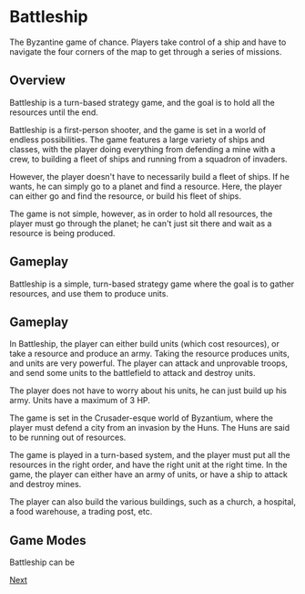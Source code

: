 # Battleship

The Byzantine game of chance. Players take control of a ship and have to navigate the four corners of the map to get through a series of missions.

## Overview

Battleship is a turn-based strategy game, and the goal is to hold all the resources until the end.

Battleship is a first-person shooter, and the game is set in a world of endless possibilities. The game features a large variety of ships and classes, with the player doing everything from defending a mine with a crew, to building a fleet of ships and running from a squadron of invaders.

However, the player doesn't have to necessarily build a fleet of ships. If he wants, he can simply go to a planet and find a resource. Here, the player can either go and find the resource, or build his fleet of ships.

The game is not simple, however, as in order to hold all resources, the player must go through the planet; he can't just sit there and wait as a resource is being produced.

## Gameplay

Battleship is a simple, turn-based strategy game where the goal is to gather resources, and use them to produce units.

## Gameplay

In Battleship, the player can either build units (which cost resources), or take a resource and produce an army. Taking the resource produces units, and units are very powerful. The player can attack and unprovable troops, and send some units to the battlefield to attack and destroy units.

The player does not have to worry about his units, he can just build up his army. Units have a maximum of 3 HP.

The game is set in the Crusader-esque world of Byzantium, where the player must defend a city from an invasion by the Huns. The Huns are said to be running out of resources.

The game is played in a turn-based system, and the player must put all the resources in the right order, and have the right unit at the right time. In the game, the player can either have an army of units, or have a ship to attack and destroy mines.

The player can also build the various buildings, such as a church, a hospital, a food warehouse, a trading post, etc.

## Game Modes

Battleship can be

[Next](389.md)